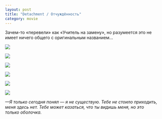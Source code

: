 ```yaml
---
layout: post
title: "Detachment / Отчуждённость"
category: movie
---
```

Зачем-то «перевели» как «Учитель на замену», но разумеется это не имеет ничего общего с&#160;оригинальным названием...

![](https://pics.livejournal.com/quillcraft/pic/001td405)

![](https://ic.pics.livejournal.com/quillcraft/13449910/289223/289223_original.jpg)

![](https://pics.livejournal.com/quillcraft/pic/001tfpa4)

![](https://pics.livejournal.com/quillcraft/pic/001tgac0)

![](https://pics.livejournal.com/quillcraft/pic/001th8qb)

![](https://pics.livejournal.com/quillcraft/pic/001tk633)

*—Я только сегодня понял&#160;— я не существую. Тебе не стоило приходить, меня здесь нет. Тебе может казаться, что ты видишь меня, но это только оболочка.*
